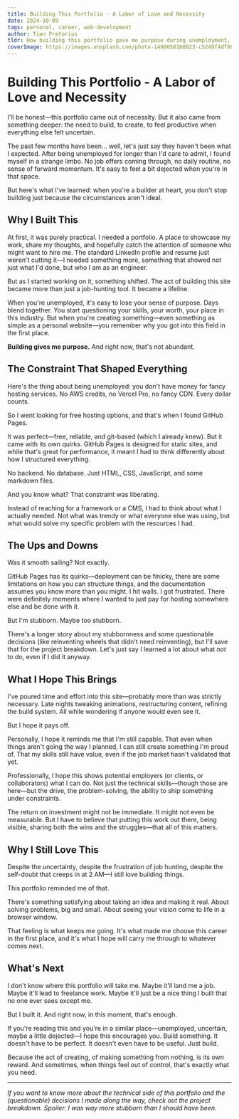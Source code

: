 ```yaml
---
title: Building This Portfolio - A Labor of Love and Necessity
date: 2024-10-09
tags: personal, career, web-development
author: Tian Pretorius
tldr: How building this portfolio gave me purpose during unemployment, taught me the value of constraint-driven design, and reminded me why I love creating things.
coverImage: https://images.unsplash.com/photo-1498050108023-c5249f4df085?w=1200&h=630&fit=crop
---
```


# Building This Portfolio - A Labor of Love and Necessity

I'll be honest—this portfolio came out of necessity. But it also came from something deeper: the need to build, to create, to feel productive when everything else felt uncertain.

The past few months have been... well, let's just say they haven't been what I expected. After being unemployed for longer than I'd care to admit, I found myself in a strange limbo. No job offers coming through, no daily routine, no sense of forward momentum. It's easy to feel a bit dejected when you're in that space.

But here's what I've learned: when you're a builder at heart, you don't stop building just because the circumstances aren't ideal.

## Why I Built This

At first, it was purely practical. I needed a portfolio. A place to showcase my work, share my thoughts, and hopefully catch the attention of someone who might want to hire me. The standard LinkedIn profile and resume just weren't cutting it—I needed something more, something that showed not just what I'd done, but who I am as an engineer.

But as I started working on it, something shifted. The act of building this site became more than just a job-hunting tool. It became a lifeline.

When you're unemployed, it's easy to lose your sense of purpose. Days blend together. You start questioning your skills, your worth, your place in this industry. But when you're creating something—even something as simple as a personal website—you remember why you got into this field in the first place.

**Building gives me purpose.** And right now, that's not abundant.

## The Constraint That Shaped Everything

Here's the thing about being unemployed: you don't have money for fancy hosting services. No AWS credits, no Vercel Pro, no fancy CDN. Every dollar counts.

So I went looking for free hosting options, and that's when I found GitHub Pages.

It was perfect—free, reliable, and git-based (which I already knew). But it came with its own quirks. GitHub Pages is designed for static sites, and while that's great for performance, it meant I had to think differently about how I structured everything.

No backend. No database. Just HTML, CSS, JavaScript, and some markdown files.

And you know what? That constraint was liberating.

Instead of reaching for a framework or a CMS, I had to think about what I actually needed. Not what was trendy or what everyone else was using, but what would solve my specific problem with the resources I had.

## The Ups and Downs

Was it smooth sailing? Not exactly.

GitHub Pages has its quirks—deployment can be finicky, there are some limitations on how you can structure things, and the documentation assumes you know more than you might. I hit walls. I got frustrated. There were definitely moments where I wanted to just pay for hosting somewhere else and be done with it.

But I'm stubborn. Maybe too stubborn.

There's a longer story about my stubbornness and some questionable decisions (like reinventing wheels that didn't need reinventing), but I'll save that for the project breakdown. Let's just say I learned a lot about what *not* to do, even if I did it anyway.

## What I Hope This Brings

I've poured time and effort into this site—probably more than was strictly necessary. Late nights tweaking animations, restructuring content, refining the build system. All while wondering if anyone would even see it.

But I hope it pays off.

Personally, I hope it reminds me that I'm still capable. That even when things aren't going the way I planned, I can still create something I'm proud of. That my skills still have value, even if the job market hasn't validated that yet.

Professionally, I hope this shows potential employers (or clients, or collaborators) what I can do. Not just the technical skills—though those are here—but the drive, the problem-solving, the ability to ship something under constraints.

The return on investment might not be immediate. It might not even be measurable. But I have to believe that putting this work out there, being visible, sharing both the wins and the struggles—that all of this matters.

## Why I Still Love This

Despite the uncertainty, despite the frustration of job hunting, despite the self-doubt that creeps in at 2 AM—I still love building things.

This portfolio reminded me of that.

There's something satisfying about taking an idea and making it real. About solving problems, big and small. About seeing your vision come to life in a browser window.

That feeling is what keeps me going. It's what made me choose this career in the first place, and it's what I hope will carry me through to whatever comes next.

## What's Next

I don't know where this portfolio will take me. Maybe it'll land me a job. Maybe it'll lead to freelance work. Maybe it'll just be a nice thing I built that no one ever sees except me.

But I built it. And right now, in this moment, that's enough.

If you're reading this and you're in a similar place—unemployed, uncertain, maybe a little dejected—I hope this encourages you. Build something. It doesn't have to be perfect. It doesn't even have to be useful. Just build.

Because the act of creating, of making something from nothing, is its own reward. And sometimes, when things feel out of control, that's exactly what you need.

---

*If you want to know more about the technical side of this portfolio and the (questionable) decisions I made along the way, check out the project breakdown. Spoiler: I was way more stubborn than I should have been.*
